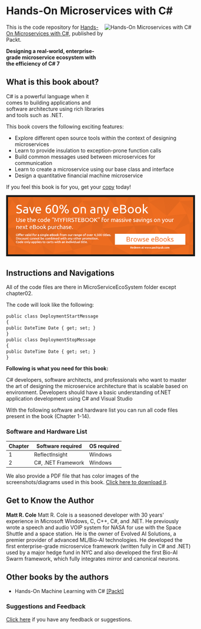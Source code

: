 #  Hands-On Microservices with C#

<a href="https://www.packtpub.com/application-development/hands-microservices-c?utm_source=github&utm_medium=repository&
utm_campaign=978-1-78953-368-2"><img src="https://dz13w8afd47il.cloudfront.net/sites/default/files/imagecache/ppv4_main_book_cover/9781789533682-%20Copy.png" alt="Hands-On Microservices with C#" height="256px" align="right"></a>

This is the code repository for [Hands-On Microservices with C#](https://www.packtpub.com/application-development/hands-microservices-c?utm_source=github&utm_medium=repository&utm_campaign=978-1-78953-368-2), published by Packt.

**Designing a real-world, enterprise-grade microservice ecosystem with the efficiency of C# 7**

## What is this book about?
C# is a powerful language when it comes to building applications and software architecture using rich libraries and tools such as .NET.

This book covers the following exciting features:
* Explore different open source tools within the context of designing microservices
* Learn to provide insulation to exception-prone function calls
* Build common messages used between microservices for communication
* Learn to create a microservice using our base class and interface
* Design a quantitative financial machine microservice

If you feel this book is for you, get your [copy](https://www.amazon.com/dp/1789533686) today!

<a href="https://www.packtpub.com/?utm_source=github&utm_medium=banner&utm_campaign=GitHubBanner"><img src="https://raw.githubusercontent.com/PacktPublishing/GitHub/master/GitHub.png" 
alt="https://www.packtpub.com/" border="5" /></a>


## Instructions and Navigations
All of the code files are there in MicroServiceEcoSystem folder except chapter02.

The code will look like the following:
```
public class DeploymentStartMessage
{
public DateTime Date { get; set; }
}
public class DeploymentStopMessage
{
public DateTime Date { get; set; }
} 
```

**Following is what you need for this book:**

C# developers, software architects, and professionals who want to master the art of designing the microservice architecture that 
is scalable based on environment. Developers should have a basic understanding of.NET application development using C# and Visual Studio

With the following software and hardware list you can run all code files present in the book (Chapter 1-14).

### Software and Hardware List

| Chapter  | Software required                   | OS required                        |
| -------- | ------------------------------------| -----------------------------------|
| 1        | ReflectInsight                      | Windows                            |
| 2        | C#, .NET Framework                  | Windows                            |



We also provide a PDF file that has color images of the screenshots/diagrams used in this book. [Click here to download it](https://www.packtpub.com/sites/default/files/downloads/HandsOnMicroserviceswithCSharp_ColorImages.pdf).



## Get to Know the Author
**Matt R. Cole**
Matt R. Cole is a seasoned developer with 30 years' experience in Microsoft Windows, C, C++, C#, and .NET. He previously wrote a speech and audio VOIP system for NASA for use with the Space Shuttle and a space station. He is the owner of Evolved AI Solutions, a premier provider of advanced ML/Bio-AI technologies. He developed the first enterprise-grade microservice framework (written fully in C# and .NET) used by a major hedge fund in NYC and also developed the first Bio-AI Swarm framework, which fully integrates mirror and canonical neurons.



## Other books by the authors
* Hands-On Machine Learning with C# [[Packt]](https://www.packtpub.com/big-data-and-business-intelligence/hands-machine-learning-c?utm_source=github&utm_medium=repository&utm_campaign=978-1-78899-494-1)


### Suggestions and Feedback
[Click here](https://docs.google.com/forms/d/e/1FAIpQLSdy7dATC6QmEL81FIUuymZ0Wy9vH1jHkvpY57OiMeKGqib_Ow/viewform) if you have any feedback or suggestions.
